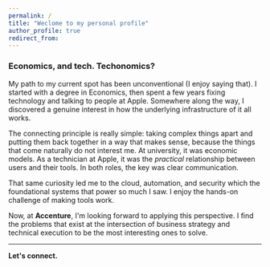 ```yaml
---
permalink: /
title: "Weclome to my personal profile"
author_profile: true
redirect_from: 
---
```


### Economics, and tech. Techonomics?

My path to my current spot has been unconventional (I enjoy saying that). I started with a degree in Economics, then spent a few years fixing technology and talking to people at Apple. Somewhere along the way, I discovered a genuine interest in how the underlying infrastructure of it all works. 

The connecting principle is really simple: taking complex things apart and putting them back together in a way that makes sense, because the things that come naturally do not interest me. At university, it was economic models. As a technician at Apple, it was the _practical_ relationship between users and their tools. In both roles, the key was clear communication.

That same curiosity led me to the cloud, automation, and security which the foundational systems that power so much I saw. I enjoy the hands-on challenge of making tools work.

Now, at **Accenture**, I'm looking forward to applying this perspective. I find the problems that exist at the intersection of business strategy and technical execution to be the most interesting ones to solve.

---
**Let's connect.**
